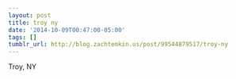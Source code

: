 ```yaml
---
layout: post
title: troy ny
date: '2014-10-09T00:47:00-05:00'
tags: []
tumblr_url: http://blog.zachtemkin.us/post/99544879517/troy-ny
---
```

Troy, NY

